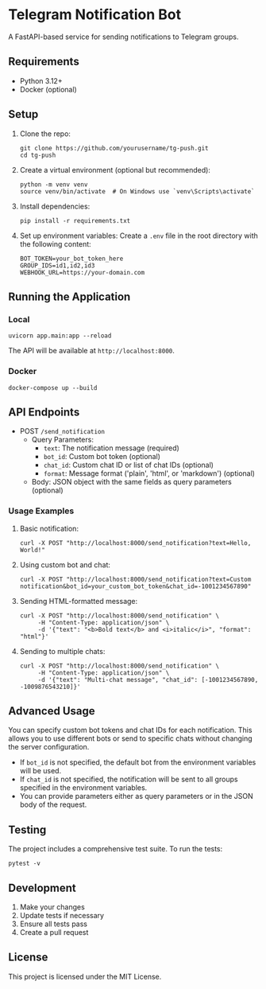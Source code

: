 # Telegram Notification Bot

A FastAPI-based service for sending notifications to Telegram groups.

## Requirements

- Python 3.12+
- Docker (optional)

## Setup

1. Clone the repo:

   ```
   git clone https://github.com/yourusername/tg-push.git
   cd tg-push
   ```

2. Create a virtual environment (optional but recommended):

   ```
   python -m venv venv
   source venv/bin/activate  # On Windows use `venv\Scripts\activate`
   ```

3. Install dependencies:

   ```
   pip install -r requirements.txt
   ```

4. Set up environment variables:
   Create a `.env` file in the root directory with the following content:
   ```
   BOT_TOKEN=your_bot_token_here
   GROUP_IDS=id1,id2,id3
   WEBHOOK_URL=https://your-domain.com
   ```

## Running the Application

### Local

```
uvicorn app.main:app --reload
```

The API will be available at `http://localhost:8000`.

### Docker

```
docker-compose up --build
```

## API Endpoints

- POST `/send_notification`
  - Query Parameters:
    - `text`: The notification message (required)
    - `bot_id`: Custom bot token (optional)
    - `chat_id`: Custom chat ID or list of chat IDs (optional)
    - `format`: Message format ('plain', 'html', or 'markdown') (optional)
  - Body: JSON object with the same fields as query parameters (optional)

### Usage Examples

1. Basic notification:

   ```
   curl -X POST "http://localhost:8000/send_notification?text=Hello, World!"
   ```

2. Using custom bot and chat:

   ```
   curl -X POST "http://localhost:8000/send_notification?text=Custom notification&bot_id=your_custom_bot_token&chat_id=-1001234567890"
   ```

3. Sending HTML-formatted message:

   ```
   curl -X POST "http://localhost:8000/send_notification" \
        -H "Content-Type: application/json" \
        -d '{"text": "<b>Bold text</b> and <i>italic</i>", "format": "html"}'
   ```

4. Sending to multiple chats:
   ```
   curl -X POST "http://localhost:8000/send_notification" \
        -H "Content-Type: application/json" \
        -d '{"text": "Multi-chat message", "chat_id": [-1001234567890, -1009876543210]}'
   ```

## Advanced Usage

You can specify custom bot tokens and chat IDs for each notification. This allows you to use different bots or send to specific chats without changing the server configuration.

- If `bot_id` is not specified, the default bot from the environment variables will be used.
- If `chat_id` is not specified, the notification will be sent to all groups specified in the environment variables.
- You can provide parameters either as query parameters or in the JSON body of the request.

## Testing

The project includes a comprehensive test suite. To run the tests:

```
pytest -v
```

## Development

1. Make your changes
2. Update tests if necessary
3. Ensure all tests pass
4. Create a pull request

## License

This project is licensed under the MIT License.
